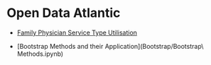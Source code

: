 # Open Data Atlantic


* [Family Physician Service Type Utilisation](FamilyPhysicianServiceTypeUtilisation/README.md)

* [Bootstrap Methods and their Application](Bootstrap/Bootstrap\ Methods.ipynb)